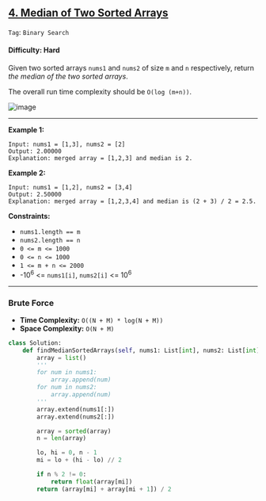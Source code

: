 ## [4. Median of Two Sorted Arrays](https://leetcode.com/problems/median-of-two-sorted-arrays/)

```Tag```: ```Binary Search```

#### Difficulty: Hard

Given two sorted arrays ```nums1``` and ```nums2``` of size ```m``` and ```n``` respectively, return _the median of the two sorted arrays_.

The overall run time complexity should be ```O(log (m+n))```.

![image](https://user-images.githubusercontent.com/35042430/230543556-b8238323-a2cb-45ca-9d7f-6b3196c199bc.png)

---

__Example 1:__
```
Input: nums1 = [1,3], nums2 = [2]
Output: 2.00000
Explanation: merged array = [1,2,3] and median is 2.
```

__Example 2:__
```
Input: nums1 = [1,2], nums2 = [3,4]
Output: 2.50000
Explanation: merged array = [1,2,3,4] and median is (2 + 3) / 2 = 2.5.
```

__Constraints:__

- ```nums1.length == m```
- ```nums2.length == n```
- ```0 <= m <= 1000```
- ```0 <= n <= 1000```
- ```1 <= m + n <= 2000```
- -10<sup>6</sup> <= ```nums1[i]```, ```nums2[i]``` <= 10<sup>6</sup>

---

### Brute Force

- __Time Complexity:__ ```O((N + M) * log(N + M))```
- __Space Complexity:__ ```O(N + M)```

```Python
class Solution:
    def findMedianSortedArrays(self, nums1: List[int], nums2: List[int]) -> float:
        array = list()
        '''
        for num in nums1:
            array.append(num)
        for num in nums2:
            array.append(num)
        '''
        array.extend(nums1[:])
        array.extend(nums2[:])

        array = sorted(array)
        n = len(array)

        lo, hi = 0, n - 1
        mi = lo + (hi - lo) // 2

        if n % 2 != 0:
            return float(array[mi])
        return (array[mi] + array[mi + 1]) / 2
```

